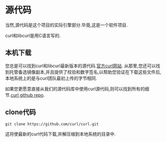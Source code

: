 
# 源代码

当然,源代码是这个项目的实际引擎部分.毕竟,这是一个软件项目.

curl和libcurl是用C语言写的.

## 本机下载

您总是可以找到curl和libcurl最新版本的源代码.[官方curl网站](https://curl.haxx.se/). 从那里,您还可以找到托管备选镜像副本,并且提供了校验和数字签名,以帮助您验证在下载这些文件后,本地系统上的是与curl团队最初上传的字节相同.

如果您更愿意直接从我们的源代码库中使用curl源代码,则可以找到所有的细节.[curl github repo](https://github.com/curl/curl/).

## clone代码

```
git clone https://github.com/curl/curl.git
```

这将使最新的curl代码下载,并解压缩到本地系统的目录中.
